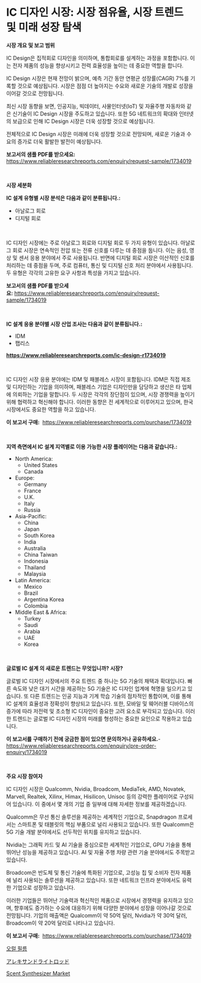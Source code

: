 <p><h1>IC 디자인 시장: 시장 점유율, 시장 트렌드 및 미래 성장 탐색</h1></p><p><strong>시장 개요 및 보고 범위</strong></p>
<p><p>IC Design은 집적회로 디자인을 의미하며, 통합회로를 설계하는 과정을 포함합니다. 이는 전자 제품의 성능을 향상시키고 전력 효율성을 높이는 데 중요한 역할을 합니다.</p><p>IC Design 시장은 현재 전망이 밝으며, 예측 기간 동안 연평균 성장률(CAGR) 7%를 기록할 것으로 예상됩니다. 시장은 점점 더 높아지는 수요와 새로운 기술의 개발로 성장을 이어갈 것으로 전망됩니다.</p><p>최신 시장 동향을 보면, 인공지능, 빅데이터, 사물인터넷(IoT) 및 자율주행 자동차와 같은 신기술이 IC Design 시장을 주도하고 있습니다. 또한 5G 네트워크의 확대와 인터넷의 보급으로 인해 IC Design 시장은 더욱 성장할 것으로 예상됩니다.</p><p>전체적으로 IC Design 시장은 미래에 더욱 성장할 것으로 전망되며, 새로운 기술과 수요의 증가로 더욱 활발한 발전이 예상됩니다.</p></p>
<p><strong>보고서의 샘플 PDF를 받으세요:</strong> <a href="https://www.reliableresearchreports.com/enquiry/request-sample/1734019">https://www.reliableresearchreports.com/enquiry/request-sample/1734019</a></p>
<p>&nbsp;</p>
<p><strong>시장 세분화</strong></p>
<p><strong>IC 설계 유형별 시장 분석은 다음과 같이 분류됩니다.:</strong></p>
<p><ul><li>아날로그 회로</li><li>디지털 회로</li></ul></p>
<p>&nbsp;</p>
<p><p>IC 디자인 시장에는 주로 아날로그 회로와 디지털 회로 두 가지 유형이 있습니다. 아날로그 회로 시장은 연속적인 전압 또는 전류 신호를 다루는 데 중점을 둡니다. 이는 음성, 영상 및 센서 응용 분야에서 주로 사용됩니다. 반면에 디지털 회로 시장은 이산적인 신호를 처리하는 데 중점을 두며, 주로 컴퓨터, 통신 및 디지털 신호 처리 분야에서 사용됩니다. 두 유형은 각각의 고유한 요구 사항과 특성을 가지고 있습니다.</p></p>
<p><strong>보고서의 샘플 PDF를 받으세요:</strong>&nbsp;<a href="https://www.reliableresearchreports.com/enquiry/request-sample/1734019">https://www.reliableresearchreports.com/enquiry/request-sample/1734019</a></p>
<p>&nbsp;</p>
<p><strong> IC 설계 응용 분야별 시장 산업 조사는 다음과 같이 분류됩니다.:</strong></p>
<p><ul><li>IDM</li><li>팹리스</li></ul></p>
<p><strong><a href="https://www.reliableresearchreports.com/ic-design-r1734019">https://www.reliableresearchreports.com/ic-design-r1734019</a></strong></p>
<p>&nbsp;</p>
<p><p>IC 디자인 시장 응용 분야에는 IDM 및 패블레스 시장이 포함됩니다. IDM은 직접 제조 및 디자인하는 기업을 의미하며, 패블레스 기업은 디자인만을 담당하고 생산은 타 업체에 의뢰하는 기업을 말합니다. 두 시장은 각각의 장단점이 있으며, 시장 경쟁력을 높이기 위해 협력하고 혁신해야 합니다. 이러한 동향은 전 세계적으로 이루어지고 있으며, 한국 시장에서도 중요한 역할을 하고 있습니다.</p></p>
<p><strong>이 보고서 구매:</strong>&nbsp; <a href="https://www.reliableresearchreports.com/purchase/1734019">https://www.reliableresearchreports.com/purchase/1734019</a></p>
<p>&nbsp;</p>
<p><strong>지역 측면에서 IC 설계 지역별로 이용 가능한 시장 플레이어는 다음과 같습니다.:</strong></p>
<p><ul>
    <li>
        North America:
        <ul>
            <li>United States</li>
            <li>Canada</li>
        </ul>
    </li>
    <li>
        Europe:
        <ul>
            <li>Germany</li>
            <li>France</li>
            <li>U.K.</li>
            <li>Italy</li>
            <li>Russia</li>
        </ul>
    </li>
    <li>
        Asia-Pacific:
        <ul>
            <li>China</li>
            <li>Japan</li>
            <li>South Korea</li>
            <li>India</li>
            <li>Australia</li>
            <li>China Taiwan</li>
            <li>Indonesia</li>
            <li>Thailand</li>
            <li>Malaysia</li>
        </ul>
    </li>
    <li>
        Latin America:
        <ul>
            <li>Mexico</li>
            <li>Brazil</li>
            <li>Argentina Korea</li>
            <li>Colombia</li>
        </ul>
    </li>
    <li>
        Middle East & Africa:
        <ul>
            <li>Turkey</li>
            <li>Saudi</li>
            <li>Arabia</li>
            <li>UAE</li>
            <li>Korea</li>
        </ul>
    </li>
    </ul></p>
<p>&nbsp;</p>
<p><strong>글로벌 IC 설계 의 새로운 트렌드는 무엇입니까? 시장?</strong></p>
<p><p>글로벌 IC 디자인 시장에서의 주요 트렌드 중 하나는 5G 기술의 채택과 확대입니다. 빠른 속도와 낮은 대기 시간을 제공하는 5G 기술은 IC 디자인 업계에 혁명을 일으키고 있습니다. 또 다른 트렌드는 인공 지능과 기계 학습 기술의 점차적인 통합이며, 이를 통해 IC 설계의 효율성과 정확성이 향상되고 있습니다. 또한, 모바일 및 웨어러블 디바이스의 증가에 따라 저전력 및 초소형 IC 디자인이 중요한 고려 요소로 부각되고 있습니다. 이러한 트렌드는 글로벌 IC 디자인 시장의 미래를 형성하는 중요한 요인으로 작용하고 있습니다.</p></p>
<p><strong>이 보고서를 구매하기 전에 궁금한 점이 있으면 문의하거나 공유하세요.</strong>- <a href="https://www.reliableresearchreports.com/enquiry/pre-order-enquiry/1734019">https://www.reliableresearchreports.com/enquiry/pre-order-enquiry/1734019</a></p>
<p>&nbsp;</p>
<p><strong>주요 시장 참여자</strong></p>
<p><p>IC 디자인 시장은 Qualcomm, Nvidia, Broadcom, MediaTek, AMD, Novatek, Marvell, Realtek, Xilinx, Himax, Hisilicon, Unisoc 등의 강력한 플레이어로 구성되어 있습니다. 이 중에서 몇 개의 기업 중 일부에 대해 자세한 정보를 제공하겠습니다.</p><p>Qualcomm은 무선 통신 솔루션을 제공하는 세계적인 기업으로, Snapdragon 프로세서는 스마트폰 및 태블릿의 핵심 부품으로 널리 사용되고 있습니다. 또한 Qualcomm은 5G 기술 개발 분야에서도 선두적인 위치를 유지하고 있습니다.</p><p>Nvidia는 그래픽 카드 및 AI 기술을 중심으로한 세계적인 기업으로, GPU 기술을 통해 뛰어난 성능을 제공하고 있습니다. AI 및 자율 주행 차량 관련 기술 분야에서도 주목받고 있습니다.</p><p>Broadcom은 반도체 및 통신 기술에 특화된 기업으로, 고성능 칩 및 소비자 전자 제품에 널리 사용되는 솔루션을 제공하고 있습니다. 또한 네트워크 인프라 분야에서도 유력한 기업으로 성장하고 있습니다.</p><p>이러한 기업들은 뛰어난 기술력과 혁신적인 제품으로 시장에서 경쟁력을 유지하고 있으며, 향후에도 증가하는 수요에 대응하기 위해 다양한 분야에서 성장을 이어나갈 것으로 전망됩니다. 기업의 매출액은 Qualcomm이 약 50억 달러, Nvidia가 약 30억 달러, Broadcom이 약 20억 달러로 나타나고 있습니다.</p></p>
<p><strong>이 보고서 구매:</strong>&nbsp;&nbsp;<a href="https://www.reliableresearchreports.com/purchase/1734019">https://www.reliableresearchreports.com/purchase/1734019</a></p>
<p><p><a href="https://github.com/idcefvhkdut6/Market-Research-Report-List-1/blob/main/932893325994.md">오럴 필름</a></p><p><a href="https://github.com/ppmazlotr77499/Market-Research-Report-List-1/blob/main/376994728511.md">アレキサンドライトロッド</a></p><p><a href="https://github.com/GroverBarry/Market-Research-Report-List-4/blob/main/scent-synthesizer-market.md">Scent Synthesizer Market</a></p></p>